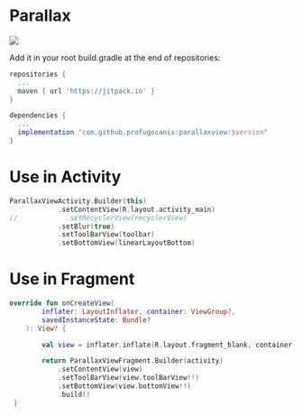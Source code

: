 # Parallax

[![](https://jitpack.io/v/profugocanis/parallax.svg)](https://jitpack.io/#profugocanis/parallaxview)

Add it in your root build.gradle at the end of repositories:

```groovy
repositories {
  ...
  maven { url 'https://jitpack.io' }
}

dependencies {
  ...
  implementation "com.github.profugocanis:parallaxview:$version"
}
```
# Use in Activity

```kotlin
ParallaxViewActivity.Builder(this)
            .setContentView(R.layout.activity_main)
//            .setRecyclerView(recyclerView)
            .setBlur(true)
            .setToolBarView(toolbar)
            .setBottomView(linearLayoutBottom)

```

# Use in Fragment

```kotlin
override fun onCreateView(
        inflater: LayoutInflater, container: ViewGroup?,
        savedInstanceState: Bundle?
    ): View? {

        val view = inflater.inflate(R.layout.fragment_blank, container, false)

        return ParallaxViewFragment.Builder(activity)
            .setContentView(view)
            .setToolBarView(view.toolBarView!!)
            .setBottomView(view.bottomView!!)
            .build()
 }

```
